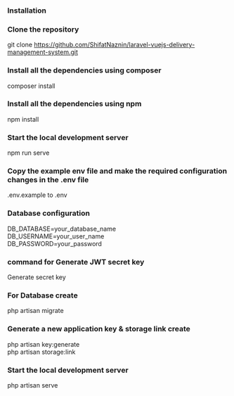 ### Installation

### Clone the repository
git clone https://github.com/ShifatNaznin/laravel-vuejs-delivery-management-system.git

### Install all the dependencies using composer
composer install

### Install all the dependencies using npm
npm install

### Start the local development server
npm run serve

### Copy the example env file and make the required configuration changes in the .env file
.env.example to .env

### Database configuration
DB_DATABASE=your_database_name <br>
DB_USERNAME=your_user_name <br>
DB_PASSWORD=your_password

### command for Generate JWT secret key
Generate secret key

### For Database create
php artisan migrate

### Generate a new application key & storage link create
php artisan key:generate <br>
php artisan storage:link

### Start the local development server
php artisan serve
